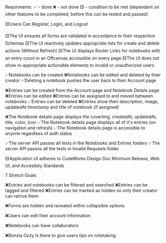 Requirments: 
✅ - done
❌ - not done 
🟨 - condition to be met (dependant on other features to be completed, before this can be tested and passed)

🟨Users Can Register, Login, and Logout

🟨The UI ensures all forms are validated in accordance to their respective Schemas
🟨The UI reactively updates appropriate lists for create and delete actions (Without Refresh)
🟨The UI displays Router Links for notebooks with an entry count in an Offcanvas accessible on every page
🟨The UI does not show in-appropriate actionable elements to invalid or unauthorized users


✅Notebooks can be created
❌Notebooks can be edited and deleted by their creator
✅Deleting a notebook pushes the user back to their Account page

❌Entries can be created from the Account page and Notebook Details page
❌Entries can be edited
❌Entries can be assigned to and moved between notebooks
✅Entries can be deleted
❌Entries show their description, image, updatedAt timestamp and title of notebook (if assigned)

❌The Notebook details page displays the coverImg, createdAt, updatedAt, title, color, icon
✅The Notebook details page displays all of it's entries (on navigation and refresh)
✅The Notebook details page is accessible to anyone regardless of auth status

✅The server API passes all tests in the Notebooks and Entries folders
✅The server API passes all the tests in Invalid Requests folder

🟨Application UI adheres to CodeWorks Design Doc Minimum Release, Web UI, and Accesibity Standards

7 Stretch Goals

❌Entries and notebooks can be filtered and searched
❌Entries can be tagged and filtered
❌Entries can be marked as hidden so only their creator can retrive them

❌Forms are hidden and revealed within collapsible options

❌Users can edit their account information

❌Notebooks can have collaborators

❌Bonzia Ozzy Is there to give users tips on notetaking